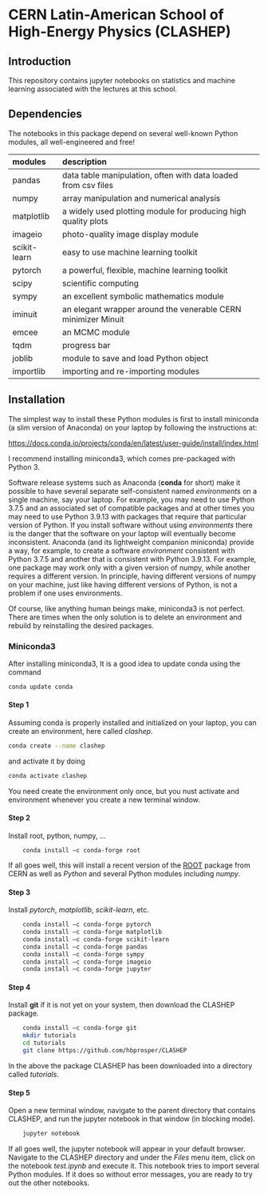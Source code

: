 # CERN Latin-American School of High-Energy Physics (CLASHEP)
## Introduction
This repository contains jupyter notebooks on statistics and machine learning associated with the lectures at this school.


## Dependencies
The notebooks in this package depend on several well-known Python
modules, all well-engineered and free!

| __modules__   | __description__     |
| :---          | :---        |
| pandas        | data table manipulation, often with data loaded from csv files |
| numpy         | array manipulation and numerical analysis      |
| matplotlib    | a widely used plotting module for producing high quality plots |
| imageio      | photo-quality image display module |
| scikit-learn  | easy to use machine learning toolkit |
| pytorch       | a powerful, flexible, machine learning toolkit |
| scipy         | scientific computing    |
| sympy        | an excellent symbolic mathematics module |
| iminuit | an elegant wrapper around the venerable CERN minimizer Minuit |
| emcee | an MCMC module |
| tqdm         | progress bar |
| joblib | module to save and load Python object |
| importlib | importing and re-importing modules |


##  Installation
The simplest way to install these Python modules is first to install miniconda (a slim version of Anaconda) on your laptop by following the instructions at:

https://docs.conda.io/projects/conda/en/latest/user-guide/install/index.html

I recommend installing miniconda3, which comes pre-packaged with Python 3.

Software release systems such as Anaconda (__conda__ for short) make
it possible to have several separate self-consistent named
*environments* on a single machine, say your laptop. For example, you
may need to use Python 3.7.5 and an associated set of compatible
packages and at other times you may need to use Python 3.9.13 with
packages that require that particular version of Python.  If you install software without using *environments* there is
the danger that the software on your laptop will eventually become
inconsistent. Anaconda (and its lightweight companion miniconda)
provide a way, for example, to create a software *environment*
consistent with Python 3.7.5 and another that is consistent with
Python 3.9.13.  For example,
one package may work only with a given version of numpy, while another
requires a different version. In principle, having different versions of numpy on
your machine, just
like having different versions of Python, is not a problem if one uses
environments.

Of course, like anything human beings make, miniconda3 is not
perfect. There are times when the only solution is to delete an
environment and rebuild by reinstalling the desired packages.

### Miniconda3

After installing miniconda3, It is a good idea to update conda using the command
```bash
conda update conda
```
#### Step 1 
Assuming conda is properly installed and initialized on your laptop, you can create an environment, here called *clashep*. 
```bash
conda create --name clashep
```
and activate it by doing
```bash
conda activate clashep
```
You need create the environment only once, but you nust activate and environment whenever you create a new terminal window.

#### Step 2 
Install root, python, numpy, …
```
	conda install –c conda-forge root
```
If all goes well, this will install a recent version of the [ROOT](https://root.cern.ch) package from CERN as well as *Python* and several Python modules including *numpy*.

#### Step 3
Install *pytorch*, *matplotlib*, *scikit-learn*, etc.
```bash
	conda install –c conda-forge pytorch
	conda install –c conda-forge matplotlib
	conda install –c conda-forge scikit-learn
	conda install –c conda-forge pandas
	conda install –c conda-forge sympy
	conda install –c conda-forge imageio
	conda install –c conda-forge jupyter
```

#### Step 4
Install __git__ if it is not yet on your system, then download the CLASHEP package.
```bash
	conda install –c conda-forge git
	mkdir tutorials
	cd tutorials
	git clone https://github.com/hbprosper/CLASHEP
```
In the above the package CLASHEP has been downloaded into a directory called *tutorials*.

#### Step 5

Open a new terminal window, navigate to the parent directory that contains CLASHEP, and run the jupyter notebook in that window (in blocking mode).
```bash
	jupyter notebook
```
If all goes well, the jupyter notebook will appear in your default browser. 
Navigate to the CLASHEP directory and under the *Files* menu item, click on the notebook *test.ipynb* and execute it. This notebook tries to import several Python modules. If it does so without error messages, you are ready to try out the other notebooks.
